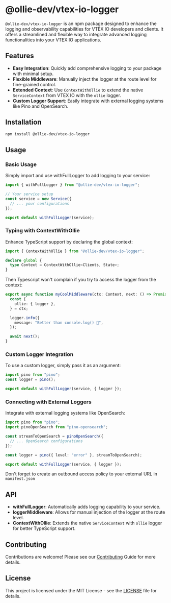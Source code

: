 # @ollie-dev/vtex-io-logger

`@ollie-dev/vtex-io-logger` is an npm package designed to enhance the logging and observability capabilities for VTEX IO developers and clients. It offers a streamlined and flexible way to integrate advanced logging functionalities into your VTEX IO applications.

## Features

- **Easy Integration**: Quickly add comprehensive logging to your package with minimal setup.
- **Flexible Middleware**: Manually inject the logger at the route level for fine-grained control.
- **Extended Context**: Use `ContextWithOllie` to extend the native `ServiceContext` from VTEX IO with the `ollie` logger.
- **Custom Logger Support**: Easily integrate with external logging systems like Pino and OpenSearch.

## Installation

```bash
npm install @ollie-dev/vtex-io-logger
```

## Usage

### Basic Usage

Simply import and use withFullLogger to add logging to your service:

```typescript
import { withFullLogger } from "@ollie-dev/vtex-io-logger";

// Your service setup
const service = new Service({
  // ... your configurations
});

export default withFullLogger(service);
```

### Typing with ContextWithOllie

Enhance TypeScript support by declaring the global context:

```typescript
import { ContextWithOllie } from "@ollie-dev/vtex-io-logger";

declare global {
  type Context = ContextWithOllie<Clients, State>;
}
```

Then Typescript won't complain if you try to access the logger from the context:

```typescript
export async function myCoolMiddleware(ctx: Context, next: () => Promise<any>) {
  const {
    ollie: { logger },
  } = ctx;

  logger.info({
    message: "Better than console.log() 🎉",
  });

  await next();
}
```

### Custom Logger Integration

To use a custom logger, simply pass it as an argument:

```typescript
import pino from "pino";
const logger = pino();

export default withFullLogger(service, { logger });
```

### Connecting with External Loggers

Integrate with external logging systems like OpenSearch:

```typescript
import pino from "pino";
import pinoOpenSearch from "pino-opensearch";

const streamToOpenSearch = pinoOpenSearch({
  // ... OpenSearch configurations
});

const logger = pino({ level: "error" }, streamToOpenSearch);

export default withFullLogger(service, { logger });
```

Don't forget to create an outbound access policy to your external URL in `manifest.json`

## API

- **withFullLogger**: Automatically adds logging capability to your service.
- **loggerMiddleware**: Allows for manual injection of the logger at the route level.
- **ContextWithOllie**: Extends the native `ServiceContext` with `ollie` logger for better TypeScript support.

## Contributing

Contributions are welcome! Please see our [Contributing](https://github.com/brunorodmoreira/ollie-observability/blob/main/CONTRIBUTING.md) Guide for more details.

## License

This project is licensed under the MIT License - see the [LICENSE](https://github.com/brunorodmoreira/ollie-observability/blob/main/LICENSE) file for details.
